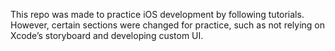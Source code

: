 This repo was made to practice iOS development by following tutorials. However, certain sections were changed for practice, such as not relying on Xcode’s storyboard and developing custom UI.